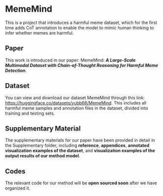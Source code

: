 # MemeMind
This is a project that introduces a harmful meme dataset, which for the first time adds CoT annotation to enable the model to mimic human thinking to infer whether memes are harmful.

## Paper
This work is introduced in our paper: MemeMind: ***A Large-Scale Multimodal Dataset with Chain-of-Thought Reasoning for Harmful Meme Detection***.

## Dataset
You can view and download our dataset MemeMind through this link: https://huggingface.co/datasets/yubb66/MemeMind. This includes all harmful meme samples and annotation files in the dataset, divided into training and testing sets.

## Supplementary Material
The supplementary materials for our paper have been provided in detail in the Supplementary folder, including **reference**, **appendices**, **annotated visualization examples of the dataset**, and **visualization examples of the output results of our method model**.

## Codes
The relevant code for our method will be **open sourced soon** after we have organized it.

